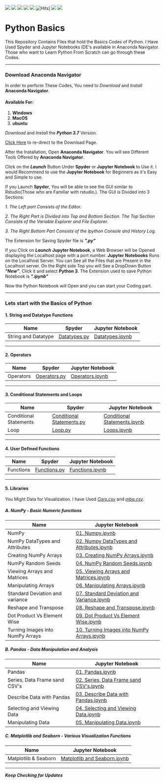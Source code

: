 ![](https://img.shields.io/github/followers/pravinknr?label=Follow%40pravinknr&style=social)
![](https://img.shields.io/github/forks/pravinknr/Python-Basics?label=Fork&style=social)
![](https://img.shields.io/github/stars/pravinknr/Python-Basics?style=social)
![](https://img.shields.io/github/watchers/pravinknr/Python-Basics?style=social)
![](https://img.shields.io/github/issues/pravinknr/Python-Basics)
![Hits](https://hits.seeyoufarm.com/api/count/incr/badge.svg?url=https://pravinknr.github.io/Python-Basics/)]
![](https://img.shields.io/github/repo-size/pravinknr/Python-Basics)
![](https://img.shields.io/github/languages/code-size/pravinknr/Python-Basics)

# Python Basics
 This Repository Contains Files that hold the Basics Codes of Python. I Have Used Spyder and Jupyter Notebooks IDE's available in Anaconda Navigator. Those who want to Learn Python From Scratch can go through these Codes.

***

### Download Anaconda Navigator

In order to perform These Codes, You need to *Download* and *Install* **Anaconda Navigator**.

#### Available For:
1. **Windows**
2. **MacOS**
3. **ubuntu**

*Download* and *Install* the **_Python 3.7_** Version.

[Click Here](https://www.anaconda.com/products/individual) to re-direct to the Download Page.

After the Installation, Open **Anaconda Navigator**. You will see Different Tools Offered by **Anaconda Navigator**. 

Click on the **_Launch_** Button Under **Spyder** or **Jupyter Notebook** to Use it. I would Recommend to use the **Jupyter Notebook** for Beginners as it's Easy and Simple to use.

If you Launch **Spyder**, You will be able to see the GUI similar to Rstudio(Those who are Familiar with rstudio.). The GUI is Divided into 3 Sections:

*1. The Left part Consists of the Editor.*

*2. The Right Part is Divided into Top and Bottom Section. The Top Section Consists of the Variable Explorer and File Explorer.*

*3. The Right Bottom Part Consists of the Ipython Console and History Log.*

The Extension for Saving Spyder file is **_".py"_**

If you Click on **_Launch_** **Jupyter Notebook**, a Web Browser will be Opened displaying the Localhost page with a port number. **Jupyter Notebooks** Runs on the Localhost Server. You can See all the Files that are Present in the Localhost server. On the Right side Top you will See a DropDown Button **_"New"_**, Click it and select **Python 3**. The Extension used to save Python Notebook is **_".ipynb"_**

Now the Python Notebook will Open and you can start your Coding part.

*** 

### Lets start with the Basics of Python

#### 1. String and Datatype Functions

| Name | Spyder | Jupyter Notebook|
| --- | --- | --- |
| String and Datatype | [Datatypes.py](https://github.com/pravinknr/Python-Basics/blob/master/1.String%20and%20Datatype%20Functions/Datatypes.py) | [Datatypes.ipynb](https://github.com/pravinknr/Python-Basics/blob/master/1.String%20and%20Datatype%20Functions/Datatypes.ipynb) |

***

#### 2. Operators

| Name | Spyder | Jupyter Notebook|
| --- | --- | --- |
| Operators | [Operators.py](https://github.com/pravinknr/Python-Basics/blob/master/2.%20Operators/Operators.py) | [Operators.ipynb](https://github.com/pravinknr/Python-Basics/blob/master/2.%20Operators/Operators.ipynb) |

***

#### 3. Conditional Statements and Loops

| Name | Spyder | Jupyter Notebook|
| --- | --- | --- |
| Conditional Statements | [Conditional Statements.py](https://github.com/pravinknr/Python-Basics/blob/master/3.%20Conditional%20Statements%20and%20Loops/Conditional%20Statements.py) | [Conditional Statements.ipynb](https://github.com/pravinknr/Python-Basics/blob/master/3.%20Conditional%20Statements%20and%20Loops/Conditional%20Statements.py) |
| Loop | [Loop.py](https://github.com/pravinknr/Python-Basics/blob/master/3.%20Conditional%20Statements%20and%20Loops/Loop.py) | [Loops.ipynb](https://github.com/pravinknr/Python-Basics/blob/master/3.%20Conditional%20Statements%20and%20Loops/Loops.ipynb) |


***

#### 4. User Defined Functions

| Name | Spyder | Jupyter Notebook|
| --- | --- | --- |
| Functions | [Functions.py](https://github.com/pravinknr/Python-Basics/blob/master/4.%20User%20Defined%20Functions/Functions.py) | [Functions.ipynb](https://github.com/pravinknr/Python-Basics/blob/master/4.%20User%20Defined%20Functions/Functions.ipynb) |

***

#### 5. Libraries

You Might Data for Visualization. I have Used *[Cars.csv](https://github.com/pravinknr/Python-Basics/blob/master/5.%20Libraries/Cars.csv)* and *[mba.csv](https://github.com/pravinknr/Python-Basics/blob/master/5.%20Libraries/mba.csv)*.

##### A. NumPy - Basic Numeric functions

| Name | Jupyter Notebook |
| --- | --- |
| NumPy | [01. Numpy.ipynb](https://github.com/pravinknr/Python-Basics/blob/master/05.%20Libraries/1.%20Numpy/01.%20Numpy.ipynb) |
| NumPy DataTypes and Attributes | [02. Numpy DataTypes and Attributes.ipynb](https://github.com/pravinknr/Python-Basics/blob/master/05.%20Libraries/1.%20Numpy/02.%20Numpy%20DataTypes%20and%20Attributes.ipynb) |
| Creating NumPy Arrays | [03. Creating NumPy Arrays.ipynb](https://github.com/pravinknr/Python-Basics/blob/master/05.%20Libraries/1.%20Numpy/03.%20Creating%20NumPy%20Arrays.ipynb) |
| NumPy Random Seeds | [04. NumPy Random Seeds.ipynb](https://github.com/pravinknr/Python-Basics/blob/master/05.%20Libraries/1.%20Numpy/04.%20NumPy%20Random%20Seeds.ipynb) |
| Viewing Arrays and Matrices | [05. Viewing Arrays and Matrices.ipynb](https://github.com/pravinknr/Python-Basics/blob/master/05.%20Libraries/1.%20Numpy/05.%20Viewing%20Arrays%20and%20Matrices.ipynb) |
| Manipulating Arrays | [06. Manipulating Arrays.ipynb](https://github.com/pravinknr/Python-Basics/blob/master/05.%20Libraries/1.%20Numpy/06.%20manipulating%20Arrays.ipynb) |
| Standard Deviation and variance | [07. Standard Deviation and Variance.ipynb](https://github.com/pravinknr/Python-Basics/blob/master/05.%20Libraries/1.%20Numpy/07.%20Standard%20Deviation%20and%20Variance.ipynb) |
| Reshape and Transpose | [08. Reshape and Transpose.ipynb](https://github.com/pravinknr/Python-Basics/blob/master/05.%20Libraries/1.%20Numpy/08.%20Reshape%20and%20transpose.ipynb) |
| Dot Product Vs Element Wise | [09. Dot Product Vs Element Wise.ipynb](https://github.com/pravinknr/Python-Basics/blob/master/05.%20Libraries/1.%20Numpy/09.%20Dot%20Product%20Vs%20Element%20Wise.ipynb) |
| Turning Images into NumPy Arrays | [10. Turning Images into NumPy Arrays.ipynb](https://github.com/pravinknr/Python-Basics/blob/master/05.%20Libraries/1.%20Numpy/10.%20Turning%20Images%20into%20NumPy%20Arrays.ipynb) |

##### B. Pandas - Data Manipulation and Analysis

| Name | Jupyter Notebook |
| --- | --- |
| Pandas | [01. Pandas.ipynb](https://github.com/pravinknr/Python-Basics/blob/master/05.%20Libraries/2.%20Pandas/01.%20Pandas.ipynb) |
| Series, Data Frame sand CSV's | [02. Series, Data Frame sand CSV's.ipynb](https://github.com/pravinknr/Python-Basics/blob/master/05.%20Libraries/2.%20Pandas/02.%20Series%2C%20Data%20Frames%20and%20CSV's.ipynb) |
| Describe Data with Pandas | [03. Describe Data with Pandas.ipynb](https://github.com/pravinknr/Python-Basics/blob/master/05.%20Libraries/2.%20Pandas/03.%20Describe%20Data%20with%20Pandas.ipynb) |
| Selecting and Viewing Data | [04. Selecting and Viewing Data.ipynb](https://github.com/pravinknr/Python-Basics/blob/master/05.%20Libraries/2.%20Pandas/04.%20Selecting%20and%20Viewing%20Data.ipynb) |
| Manipulating Data | [05. Manipulating Data.ipynb](https://github.com/pravinknr/Python-Basics/blob/master/05.%20Libraries/2.%20Pandas/05.%20Manipulating%20Data.ipynb) |

##### C. Matplotlib and Seaborn - Various Visualization Functions

| Name | Jupyter Notebook |
| --- | --- |
| Matplotlib & Seaborn | [Matplotlib and Seaborn.ipynb](https://github.com/pravinknr/Python-Basics/blob/master/5.%20Libraries/3.%20Matplotlib%20and%20Seaborn/Matplotlib%20and%20Seaborn.ipynb) |

***



**_Keep Checking for Updates_**